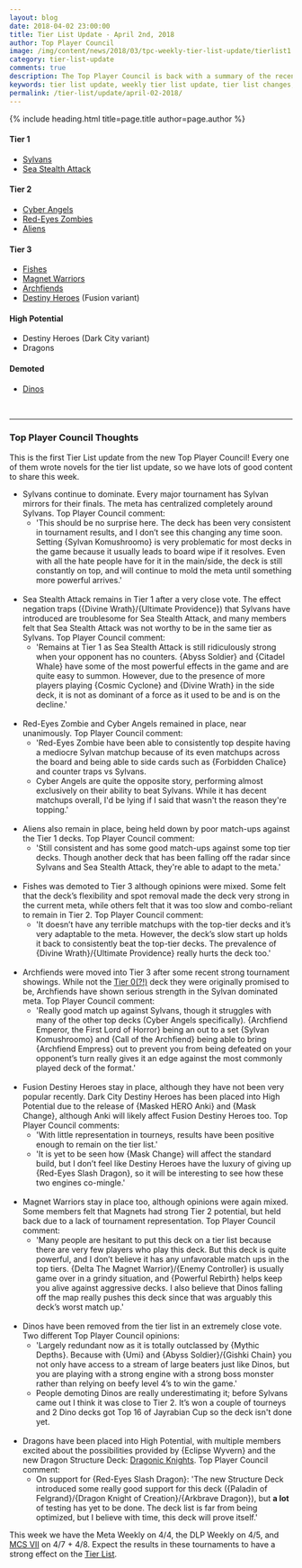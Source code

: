 ```yaml
---
layout: blog
date: 2018-04-02 23:00:00
title: Tier List Update - April 2nd, 2018
author: Top Player Council
image: /img/content/news/2018/03/tpc-weekly-tier-list-update/tierlist1.jpg
category: tier-list-update
comments: true
description: The Top Player Council is back with a summary of the recent tier list update. Check out their decissions and reasoning to stay relevant in the current meta. This update includes changes to Fishes, Dinos, Archfiends, Gladiator Beasts and Hazy Flame.
keywords: tier list update, weekly tier list update, tier list changes, buffs, nerfs, april 2 2018
permalink: /tier-list/update/april-02-2018/
---
```


{% include heading.html title=page.title author=page.author %}

#### Tier 1
- [Sylvans](/tier-list/sylvans/) 
- [Sea Stealth Attack](/tier-list/sea-stealth-attack/)

#### Tier 2
- [Cyber Angels](/tier-list/cyber-angels/) 
- [Red-Eyes Zombies](/tier-list/red-eyes-zombies/) 
- [Aliens](/tier-list/aliens/) 

#### Tier 3
- [Fishes](/tier-list/fishes/) 
- [Magnet Warriors](/tier-list/magnet-warriors/) 
- [Archfiends](/tier-list/archfiends/) 
- [Destiny Heroes](/tier-list/destiny-heroes/) (Fusion variant)

#### High Potential
- Destiny Heroes (Dark City variant)
- Dragons

#### Demoted
- [Dinos](/tier-list/dinos/) 

<br>

---

### Top Player Council Thoughts

This is the first Tier List update from the new Top Player Council! Every one of them wrote novels for the tier list update, so we have lots of good content to share this week.

- Sylvans continue to dominate. Every major tournament has Sylvan mirrors for their finals. The meta has centralized completely around Sylvans. Top Player Council comment:
    - 'This should be no surprise here. The deck has been very consistent in tournament results, and I don’t see this changing any time soon. Setting {Sylvan Komushroomo} is very problematic for most decks in the game because it usually leads to board wipe if it resolves. Even with all the hate people have for it in the main/side, the deck is still constantly on top, and will continue to mold the meta until something more powerful arrives.'
<br><br>
- Sea Stealth Attack remains in Tier 1 after a very close vote. The effect negation traps ({Divine Wrath}/{Ultimate Providence}) that Sylvans have introduced are troublesome for Sea Stealth Attack, and many members felt that Sea Stealth Attack was not worthy to be in the same tier as Sylvans. Top Player Council comment:
    - 'Remains at Tier 1 as Sea Stealth Attack is still ridiculously strong when your opponent has no counters. {Abyss Soldier} and {Citadel Whale} have some of the most powerful effects in the game and are quite easy to summon. However, due to the presence of more players playing {Cosmic Cyclone} and {Divine Wrath} in the side deck, it is not as dominant of a force as it used to be and is on the decline.'
<br><br>
- Red-Eyes Zombie and Cyber Angels remained in place, near unanimously. Top Player Council comment: 
    - 'Red-Eyes Zombie have been able to consistently top despite having a mediocre Sylvan matchup because of its even matchups across the board and being able to side cards such as {Forbidden Chalice} and counter traps vs Sylvans. 
    - Cyber Angels are quite the opposite story, performing almost exclusively on their ability to beat Sylvans. While it has decent matchups overall, I'd be lying if I said that wasn't the reason they're topping.'
<br><br>
- Aliens also remain in place, being held down by poor match-ups against the Tier 1 decks. Top Player Council comment:
    - 'Still consistent and has some good match-ups against some top tier decks. Though another deck that has been falling off the radar since Sylvans and Sea Stealth Attack, they're able to adapt to the meta.'
<br><br>
- Fishes was demoted to Tier 3 although opinions were mixed. Some felt that the deck’s flexibility and spot removal made the deck very strong in the current meta, while others felt that it was too slow and combo-reliant to remain in Tier 2. Top Player Council comment: 
    - 'It doesn’t have any terrible matchups with the top-tier decks and it’s very adaptable to the meta. However, the deck’s slow start up holds it back to consistently beat the top-tier decks. The prevalence of {Divine Wrath}/{Ultimate Providence} really hurts the deck too.'
<br><br>
- Archfiends were moved into Tier 3 after some recent strong tournament showings. While not the [Tier 0(?!)](https://www.youtube.com/watch?v=CyPm_JXpmo8) deck they were originally promised to be, Archfiends have shown serious strength in the Sylvan dominated meta. Top Player Council comment:
    - 'Really good match up against Sylvans, though it struggles with many of the other top decks (Cyber Angels specifically). {Archfiend Emperor, the First Lord of Horror} being an out to a set {Sylvan Komushroomo} and {Call of the Archfiend} being able to bring {Archfiend Empress} out to prevent you from being defeated on your opponent’s turn really gives it an edge against the most commonly played deck of the format.'
<br><br>
- Fusion Destiny Heroes stay in place, although they have not been very popular recently. Dark City Destiny Heroes has been placed into High Potential due to the release of {Masked HERO Anki} and {Mask Change}, although Anki will likely affect Fusion Destiny Heroes too. Top Player Council comments: 
    - 'With little representation in tourneys, results have been positive enough to remain on the tier list.' 
    - 'It is yet to be seen how {Mask Change} will affect the standard build, but I don’t feel like Destiny Heroes have the luxury of giving up {Red-Eyes Slash Dragon}, so it will be interesting to see how these two engines co-mingle.'
<br><br>
- Magnet Warriors stay in place too, although opinions were again mixed. Some members felt that Magnets had strong Tier 2 potential, but held back due to a lack of tournament representation. Top Player Council comment:
    - 'Many people are hesitant to put this deck on a tier list because there are very few players who play this deck. But this deck is quite powerful, and I don’t believe it has any unfavorable match ups in the top tiers. {Delta The Magnet Warrior}/{Enemy Controller} is usually game over in a grindy situation, and {Powerful Rebirth} helps keep you alive against aggressive decks. I also believe that Dinos falling off the map really pushes this deck since that was arguably this deck’s worst match up.'
<br><br>
- Dinos have been removed from the tier list in an extremely close vote. Two different Top Player Council opinions:
    - 'Largely redundant now as it is totally outclassed by {Mythic Depths}. Because with {Umi} and {Abyss Soldier}/{Gishki Chain} you not only have access to a stream of large beaters just like Dinos, but you are playing with a strong engine with a strong boss monster rather than relying on beefy level 4’s to win the game.' 
    - People demoting Dinos are really underestimating it; before Sylvans came out I think it was close to Tier 2. It’s won a couple of tourneys and 2 Dino decks got Top 16 of Jayrabian Cup so the deck isn't done yet.
<br><br>
- Dragons have been placed into High Potential, with multiple members excited about the possibilities provided by {Eclipse Wyvern} and the new Dragon Structure Deck: [Dragonic Knights](/structure-deck-reviews/dragonic-knights/). Top Player Council comment:
    - On support for {Red-Eyes Slash Dragon}: 'The new Structure Deck introduced some really good support for this deck ({Paladin of Felgrand}/{Dragon Knight of Creation}/{Arkbrave Dragon}), but **a lot** of testing has yet to be done. The deck list is far from being optimized, but I believe with time, this deck will prove itself.'

This week we have the Meta Weekly on 4/4, the DLP Weekly on 4/5, and [MCS VII](/tournaments/meta-championship-series/) on 4/7 + 4/8. 
Expect the results in these tournaments to have a strong effect on the [Tier List](/tier-list/).
